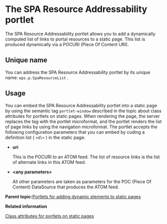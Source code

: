 # The SPA Resource Addressability portlet

The SPA Resource Addressability portlet allows you to add a dynamically computed list of links to portal resources to a static page. This list is produced dynamically via a POCURI \(Piece Of Content URI\).

## Unique name

You can address the SPA Resource Addressability portlet by its unique name: `wps.p.SpaResourceList` .

## Usage

You can embed the SPA Resource Addressability portlet into a static page by using the semantic tag `portlet-window` described in the topic about class attributes for portlets on static pages. When rendering the page, the server replaces the tag with the portlet microformat, and the portlet renders the list of page links by using the navigation microformat. The portlet accepts the following configuration parameters that you can embed by coding a definition list \( `<dl>` \) in the static page:

-   **uri**

    This is the POCURI to an ATOM feed. The list of resource links is the list of alternate links in this ATOM feed.

-   **<any parameters\>**

    All other parameters are taken as parameters for the POC \(Piece Of Content\) DataSource that produces the ATOM feed.


**Parent topic:**[Portlets for adding dynamic elements to static pages](../dev/spa_portlets.md)

**Related information**  


[Class attributes for portlets on static pages](../dev/spa_plt_mcrfrmt.md)

